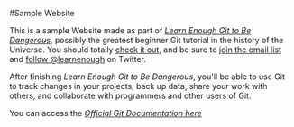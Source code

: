 #Sample Website

This is a sample Website made as part of [*Learn Enough Git to Be Dangerous*](https://www.learnenough.com/git-tutorial), possibly the greatest beginner Git tutorial in the history of the Universe. You should totally [check it out](https://www.learnenough.com/git-tutorial), and be sure to [join the email list](https://www.learnenough.com/#email_list) and [follow @learnenough](https://twitter.com/learnenough) on Twitter.

After finishing *Learn Enough Git to Be Dangerous*, you'll be able to use Git to track changes in your projects, back up data, share your work with others, and collaborate with programmers and other users of Git.

You can access the [*Official Git Documentation here*](https://git-scm.com/doc)
